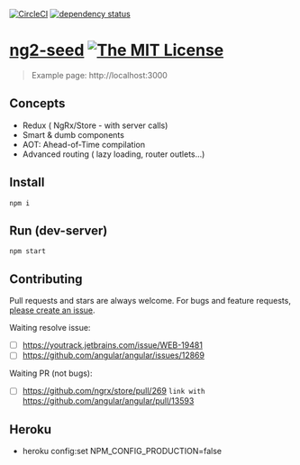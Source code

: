 [![CircleCI](https://circleci.com/gh/angular/angular/tree/master.svg?style=shield)](https://circleci.com/gh/angular/angular/tree/master)
[![dependency status][david-img]][david-url]

# [ng2-seed][author-www-url] [![The MIT License][license-img]][license-url] 

> Example page: http://localhost:3000

## Concepts

- Redux ( NgRx/Store - with server calls)
- Smart & dumb components
- AOT: Ahead-of-Time compilation
- Advanced routing ( lazy loading, router outlets...)


## Install
```
npm i
```

## Run (dev-server)
```
npm start
```

## Contributing
Pull requests and stars are always welcome. For bugs and feature requests, [please create an issue](https://github.com/Fost/ng2-seed/issues/new).

[david-url]: https://david-dm.org/Fost/ng2-seed
[david-img]: https://img.shields.io/david/Fost/ng2-seed.svg

[author-www-url]: http://www.frontblogger.ru

[license-url]: https://github.com/Fost/ng2-seed/blob/master/LICENSE.md
[license-img]: https://img.shields.io/badge/license-MIT-blue.svg


Waiting resolve issue:

- [ ] https://youtrack.jetbrains.com/issue/WEB-19481
- [ ] https://github.com/angular/angular/issues/12869

Waiting PR (not bugs):

- [ ] https://github.com/ngrx/store/pull/269 `link with` https://github.com/angular/angular/pull/13593


## Heroku

- heroku config:set NPM_CONFIG_PRODUCTION=false
